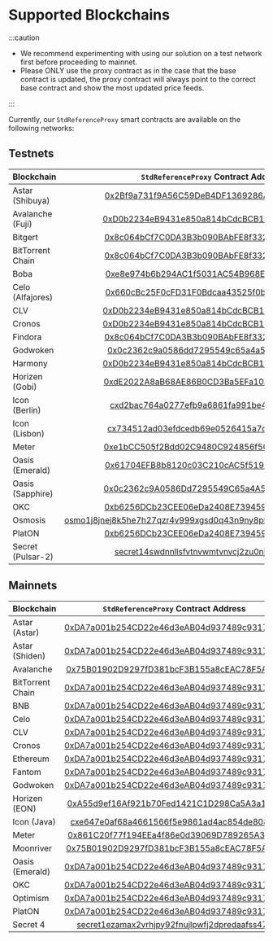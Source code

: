 # Supported Blockchains

:::caution

- We recommend experimenting with using our solution on a test network first before proceeding to mainnet.
- Please ONLY use the proxy contract as in the case that the base contract is updated, the proxy contract will always
  point to the correct base contract and show the most updated price feeds.

:::

Currently, our `StdReferenceProxy` smart contracts are available on the following networks:

## Testnets

| Blockchain        |                                                                          `StdReferenceProxy` Contract Address                                                                          |
| ----------------- | :------------------------------------------------------------------------------------------------------------------------------------------------------------------------------------: |
| Astar (Shibuya)   |                            [0x2Bf9a731f9A56C59DeB4DF1369286A3E69F5b418](https://blockscout.com/shibuya/address/0x2Bf9a731f9A56C59DeB4DF1369286A3E69F5b418)                             |
| Avalanche (Fuji)  |                             [0xD0b2234eB9431e850a814bCdcBCB18C1093F986B](https://testnet.snowtrace.io/address/0xD0b2234eB9431e850a814bCdcBCB18C1093F986B)                              |
| Bitgert           |                        [0x8c064bCf7C0DA3B3b090BAbFE8f3323534D84d68](https://testnet-explorer.brisescan.com/address/0x8c064bCf7C0DA3B3b090BAbFE8f3323534D84d68)                         |
| BitTorrent Chain  |                             [0x8c064bCf7C0DA3B3b090BAbFE8f3323534D84d68](https://testnet.bttcscan.com/address/0x8c064bCf7C0DA3B3b090BAbFE8f3323534D84d68)                              |
| Boba              |                      [0xe8e974b6b294AC1f5031AC54B968E8afFb7306Cb](https://blockexplorer.rinkeby.boba.network/address/0xe8e974b6b294AC1f5031AC54B968E8afFb7306Cb)                       |
| Celo (Alfajores)  |                     [0x660cBc25F0cFD31F0Bdcaa43525f0bACC6DB2ABc](https://alfajores-blockscout.celo-testnet.org/address/0x660cBc25F0cFD31F0Bdcaa43525f0bACC6DB2ABc)                     |
| CLV               |                           [0xD0b2234eB9431e850a814bCdcBCB18C1093F986B](https://clover-testnet.subscan.io/account/0xD0b2234eB9431e850a814bCdcBCB18C1093F986B)                           |
| Cronos            |                             [0xD0b2234eB9431e850a814bCdcBCB18C1093F986B](https://testnet.cronoscan.com/address/0xD0b2234eB9431e850a814bCdcBCB18C1093F986B)                             |
| Findora           |                       [0x8c064bCf7C0DA3B3b090BAbFE8f3323534D84d68](https://testnet-anvil.evm.findorascan.io/address/0x8c064bCf7C0DA3B3b090BAbFE8f3323534D84d68)                        |
| Godwoken          |                             [0x0c2362c9a0586dd7295549c65a4a5e3afe10a88a](https://v1.betanet.gwscan.com/address/0x0c2362c9a0586dd7295549c65a4a5e3afe10a88a)                             |
| Harmony           |                               [0xD0b2234eB9431e850a814bCdcBCB18C1093F986B](https://explorer.pops.one/address/0xd0b2234eb9431e850a814bcdcbcb18c1093f986b)                               |
| Horizen (Gobi)    |                           [0xdE2022A8aB68AE86B0CD3Ba5EFa10AaB859d0293](https://gobi-explorer.horizen.io/address/0xdE2022A8aB68AE86B0CD3Ba5EFa10AaB859d0293)                            |
| Icon (Berlin)     |                        [cxd2bac764a0277efb9a6861fa991be4e5a46f16a2](https://berlin.tracker.solidwallet.io/contract/cxd2bac764a0277efb9a6861fa991be4e5a46f16a2)                         |
| Icon (Lisbon)     |                        [cx734512ad03efdcedb69e0526415a7ce21340e0db](https://lisbon.tracker.solidwallet.io/contract/cx734512ad03efdcedb69e0526415a7ce21340e0db)                         |
| Meter             |                          [0xe1bCC505f2Bdd02C9480C924856f5080834A3897](https://scan-warringstakes.meter.io/address/0xe1bCC505f2Bdd02C9480C924856f5080834A3897)                          |
| Oasis (Emerald)   |                      [0x61704EFB8b8120c03C210cAC5f5193BF8c80852a](https://testnet.explorer.emerald.oasis.dev/address/0x61704EFB8b8120c03C210cAC5f5193BF8c80852a)                       |
| Oasis (Sapphire)  |                      [0x0c2362c9A0586Dd7295549C65a4A5e3aFE10a88A](https://testnet.explorer.sapphire.oasis.dev/address/0x0c2362c9A0586Dd7295549C65a4A5e3aFE10a88A)                      |
| OKC               |                          [0xb6256DCb23CEE06eDa2408E73945963606fdddd7](https://www.oklink.com/en/okc-test/address/0xb6256DCb23CEE06eDa2408E73945963606fdddd7)                           |
| Osmosis           | [osmo1j8jnej8k5he7h27qzr4v999xgsd0q43n9ny8phtx9aj6w82ruwgslcp77p](https://testnet.mintscan.io/osmosis-testnet/account/osmo1j8jnej8k5he7h27qzr4v999xgsd0q43n9ny8phtx9aj6w82ruwgslcp77p) |
| PlatON            |                          [0xb6256DCb23CEE06eDa2408E73945963606fdddd7](https://devnet2scan.platon.network/address/0xb6256DCb23CEE06eDa2408E73945963606fdddd7)                           |
| Secret (Pulsar-2) |                 [secret14swdnnllsfvtnvwmtvnvcj2zu0njsl9cdkk5xp](https://secretnodes.com/secret/chains/pulsar-2/accounts/secret14swdnnllsfvtnvwmtvnvcj2zu0njsl9cdkk5xp)                 |

## Mainnets

| Blockchain       |                                                          `StdReferenceProxy` Contract Address                                                          |
| ---------------- | :----------------------------------------------------------------------------------------------------------------------------------------------------: |
| Astar (Astar)    |             [0xDA7a001b254CD22e46d3eAB04d937489c93174C3](https://blockscout.com/astar/address/0xDA7a001b254CD22e46d3eAB04d937489c93174C3)              |
| Astar (Shiden)   |               [0xDA7a001b254CD22e46d3eAB04d937489c93174C3](https://shiden.subscan.io/address/0xDA7a001b254CD22e46d3eAB04d937489c93174C3)               |
| Avalanche        |                 [0x75B01902D9297fD381bcF3B155a8cEAC78F5A35E](https://snowtrace.io/address/0x75B01902D9297fD381bcF3B155a8cEAC78F5A35E)                  |
| BitTorrent Chain |                 [0xDA7a001b254CD22e46d3eAB04d937489c93174C3](https://bttcscan.com/address/0xDA7a001b254CD22e46d3eAB04d937489c93174C3)                  |
| BNB              |                  [0xDA7a001b254CD22e46d3eAB04d937489c93174C3](https://bscscan.com/address/0xDA7a001b254CD22e46d3eAB04d937489c93174C3)                  |
| Celo             |               [0xDA7a001b254CD22e46d3eAB04d937489c93174C3](https://explorer.celo.org/address/0xDA7a001b254CD22e46d3eAB04d937489c93174C3)               |
| CLV              |                  [0xDA7a001b254CD22e46d3eAB04d937489c93174C3](https://clvscan.com/address/0xDA7a001b254CD22e46d3eAB04d937489c93174C3)                  |
| Cronos           |                 [0xDA7a001b254CD22e46d3eAB04d937489c93174C3](https://cronoscan.com/address/0xDA7a001b254CD22e46d3eAB04d937489c93174C3)                 |
| Ethereum         |                 [0xDA7a001b254CD22e46d3eAB04d937489c93174C3](https://etherscan.io/address/0xDA7a001b254CD22e46d3eAB04d937489c93174C3)                  |
| Fantom           |                  [0xDA7a001b254CD22e46d3eAB04d937489c93174C3](https://ftmscan.com/address/0xDA7a001b254CD22e46d3eAB04d937489c93174C3)                  |
| Godwoken         |                 [0xDA7a001b254CD22e46d3eAB04d937489c93174C3](https://v1.gwscan.com/account/0xda7a001b254cd22e46d3eab04d937489c93174c3)                 |
| Horizen (EON)    |          [0xA55d9ef16Af921b70Fed1421C1D298Ca5A3a18F1](https://eon-explorer.horizenlabs.io/address/0xA55d9ef16Af921b70Fed1421C1D298Ca5A3a18F1)          |
| Icon (Java)      |            [cxe647e0af68a4661566f5e9861ad4ac854de808a2](https://tracker.icon.community/contract/cxe647e0af68a4661566f5e9861ad4ac854de808a2)            |
| Meter            |                 [0x861C20f77f194EEa4f86e0d39069D789265A3A82](https://scan.meter.io/address/0x861C20f77f194EEa4f86e0d39069D789265A3A82)                 |
| Moonriver        |             [0x75B01902D9297fD381bcF3B155a8cEAC78F5A35E](https://moonriver.moonscan.io/address/0x75B01902D9297fD381bcF3B155a8cEAC78F5A35E)             |
| Oasis (Emerald)  |          [0xDA7a001b254CD22e46d3eAB04d937489c93174C3](https://explorer.emerald.oasis.dev/address/0xDA7a001b254CD22e46d3eAB04d937489c93174C3)           |
| OKC              |              [0xDA7a001b254CD22e46d3eAB04d937489c93174C3](https://www.oklink.com/oec/address/0xDA7a001b254CD22e46d3eAB04d937489c93174C3)               |
| Optimism         |            [0xDA7a001b254CD22e46d3eAB04d937489c93174C3](https://optimistic.etherscan.io/address/0xDA7a001b254CD22e46d3eAB04d937489c93174C3)            |
| PlatON           |              [0xDA7a001b254CD22e46d3eAB04d937489c93174C3](https://scan.platon.network/address/0xda7a001b254cd22e46d3eab04d937489c93174c3)              |
| Secret 4         | [secret1ezamax2vrhjpy92fnujlpwfj2dpredaafss47k](https://secretnodes.com/secret/chains/secret-4/accounts/secret1ezamax2vrhjpy92fnujlpwfj2dpredaafss47k) |
